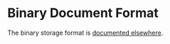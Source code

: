 # Binary Document Format

The binary storage format is [documented elsewhere](https://alexjg.github.io/automerge-storage-docs/).
